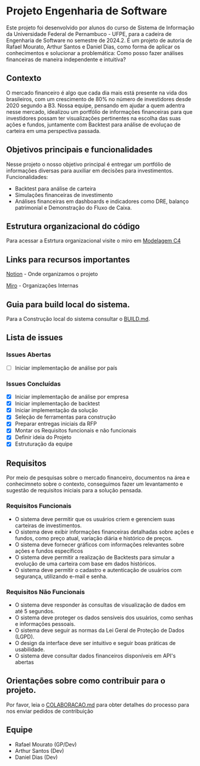 # Projeto Engenharia de Software
  Este projeto foi desenvolvido por alunos do curso de Sistema de Informação da Universidade Federal de Pernambuco - UFPE, para a cadeira de Engenharia de Software no semestre de 2024.2. É um projeto de autoria de Rafael Mourato, Arthur Santos e Daniel Dias, como forma de aplicar os conhecimentos e solucionar a problemática: Como posso fazer análises financeiras de maneira independente e intuitíva? 

## Contexto
  O mercado financeiro é algo que cada dia mais está presente na vida dos brasileiros, com um crescimento de 80% no número de investidores desde 2020 segundo a B3. Nossa equipe, pensando em ajudar a quem adentra nesse mercado, idealizou um portfólio de informações financeiras para que investidores possam ter visualizações pertinentes na escolha das suas ações e fundos, juntamente com Backtest para análise de evoluçao de carteira em uma perspectiva passada. 

## Objetivos principais e funcionalidades
  Nesse projeto o nosso objetivo principal é entregar um portfólio de informações diversas para auxiliar em decisões para investimentos.
  Funcionalidades:
  - Backtest para análise de carteira
  - Simulações financeiras de investimento
  - Análises financeiras em dashboards e indicadores como DRE, balanço patrimonial e Demonstração do Fluxo de Caixa.


## Estrutura organizacional do código
Para acessar a Estrtura organizacional visite o miro em [Modelagem C4](https://miro.com/app/board/uXjVL4HcSBU=/?share_link_id=959889435321)  


## Links para recursos importantes
[Notion](http://www.dropwizard.io/1.0.2/docs/) - Onde organizamos o projeto

[Miro](https://miro.com/app/board/uXjVL4HcSBU=/) - Organizações Internas


  
## Guia para build local do sistema.
  Para a Construção local do sistema consultar o [BUILD.md](https://github.com/ASMdeS/Engenharia-de-Software/blob/main/BUILD.md). 


## Lista de issues
### Issues Abertas

- [ ] Iniciar implementação de análise por país

### Issues Concluídas
- [x] Iniciar implementação de análise por empresa
- [x] Iniciar implementação de backtest
- [x] Iniciar implementação da solução
- [x] Seleção de ferramentas para construção
- [x] Preparar entregas iniciais da RFP
- [x] Montar os Requisitos funcionais e não funcionais 
- [x] Definir ideia do Projeto
- [x] Estruturação da equipe
## Requisitos
  Por meio de pesquisas sobre o mercado financeiro, documentos na área e conhecimneto sobre o contexto, conseguimos fazer um levantamento e sugestão de requisitos iniciais para a solução pensada.
### Requisitos Funcionais
- O sistema deve permitir que os usuários criem e gerenciem suas carteiras de investimentos.
- O sistema deve exibir informações financeiras detalhadas sobre ações e fundos, como preço atual, variação diária e histórico de preços.
- O sistema deve fornecer gráficos com informações relevantes sobre ações e fundos específicos
- O sistema deve permitir a realização de Backtests para simular a evolução de uma carteira com base em dados históricos.
- O sistema deve permitir o cadastro e autenticação de usuários com segurança, utilizando e-mail e senha.
### Requisitos Não Funcionais
- O sistema deve responder às consultas de visualização de dados em até 5 segundos.
- O sistema deve proteger os dados sensíveis dos usuários, como senhas e informações pessoais.
- O sistema deve seguir as normas da Lei Geral de Proteção de Dados (LGPD).
- O design da interface deve ser intuitivo e seguir boas práticas de usabilidade.
- O sistema deve consultar dados financeiros disponíveis em API's abertas

## Orientações sobre como contribuir para o projeto.
  Por favor, leia o [COLABORACAO.md](https://github.com/ASMdeS/Engenharia-de-Software/blob/main/CONTRIBUTING.md) para obter detalhes do processo para nos enviar pedidos de contribuição

## Equipe
 - Rafael Mourato (GP/Dev)
 - Arthur Santos (Dev)
 - Daniel Dias (Dev)

